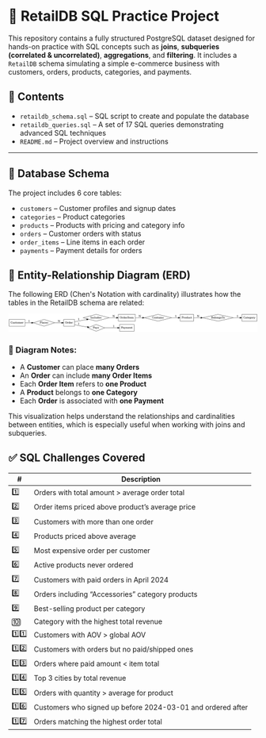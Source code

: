 # 🛒 RetailDB SQL Practice Project

This repository contains a fully structured PostgreSQL dataset designed for hands-on practice with SQL concepts such as **joins**, **subqueries (correlated & uncorrelated)**, **aggregations**, and **filtering**. It includes a `RetailDB` schema simulating a simple e-commerce business with customers, orders, products, categories, and payments.

## 📁 Contents

- `retaildb_schema.sql` – SQL script to create and populate the database
- `retaildb_queries.sql` – A set of 17 SQL queries demonstrating advanced SQL techniques
- `README.md` – Project overview and instructions

---

## 🧱 Database Schema

The project includes 6 core tables:

- `customers` – Customer profiles and signup dates
- `categories` – Product categories
- `products` – Products with pricing and category info
- `orders` – Customer orders with status
- `order_items` – Line items in each order
- `payments` – Payment details for orders


## 🧩 Entity-Relationship Diagram (ERD)

The following ERD (Chen's Notation with cardinality) illustrates how the tables in the RetailDB schema are related:

![RetailDB Chen ERD with Cardinality](retaildb_chen_erd_cardinality.png)

### 📝 Diagram Notes:
- A **Customer** can place **many Orders**
- An **Order** can include **many Order Items**
- Each **Order Item** refers to **one Product**
- A **Product** belongs to **one Category**
- Each **Order** is associated with **one Payment**

This visualization helps understand the relationships and cardinalities between entities, which is especially useful when working with joins and subqueries.



## ✅ SQL Challenges Covered

| #   | Description                                                                 |
|-----|-----------------------------------------------------------------------------|
| 1️⃣  | Orders with total amount > average order total                             |
| 2️⃣  | Order items priced above product’s average price                           |
| 3️⃣  | Customers with more than one order                                          |
| 4️⃣  | Products priced above average                                               |
| 5️⃣  | Most expensive order per customer                                           |
| 6️⃣  | Active products never ordered                                               |
| 7️⃣  | Customers with paid orders in April 2024                                    |
| 8️⃣  | Orders including “Accessories” category products                            |
| 9️⃣  | Best-selling product per category                                           |
| 🔟  | Category with the highest total revenue                                     |
| 1️⃣1️⃣ | Customers with AOV > global AOV                                             |
| 1️⃣2️⃣ | Customers with orders but no paid/shipped ones                             |
| 1️⃣3️⃣ | Orders where paid amount < item total                                       |
| 1️⃣4️⃣ | Top 3 cities by total revenue                                               |
| 1️⃣5️⃣ | Orders with quantity > average for product                                  |
| 1️⃣6️⃣ | Customers who signed up before 2024-03-01 and ordered after                 |
| 1️⃣7️⃣ | Orders matching the highest order total                                     |

